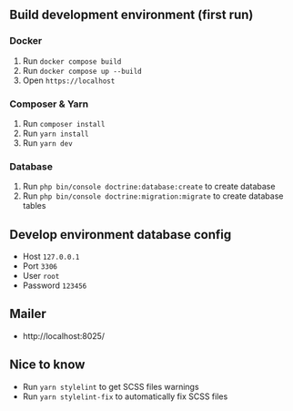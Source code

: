 ## Build development environment (first run)
### Docker
1. Run `docker compose build`
2. Run `docker compose up --build`
3. Open `https://localhost`

### Composer & Yarn
1. Run `composer install`
2. Run `yarn install`
3. Run `yarn dev`

### Database
1. Run `php bin/console doctrine:database:create` to create database
2. Run `php bin/console doctrine:migration:migrate` to create database tables

## Develop environment database config
- Host `127.0.0.1`
- Port `3306`
- User `root`
- Password `123456`

## Mailer
- http://localhost:8025/

## Nice to know
- Run `yarn stylelint` to get SCSS files warnings
- Run `yarn stylelint-fix` to automatically fix SCSS files